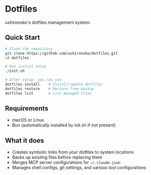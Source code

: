 # Dotfiles

ushironoko's dotfiles management system.

## Quick Start

```bash
# Clone the repository
git clone https://github.com/ushironoko/dotfiles.git
cd dotfiles

# Run initial setup
./init.sh

# After setup, you can use:
dotfiles install    # Install/update dotfiles
dotfiles restore    # Restore from backup
dotfiles list       # List managed files
```

## Requirements

- macOS or Linux
- Bun (automatically installed by init.sh if not present)

## What it does

- Creates symbolic links from your dotfiles to system locations
- Backs up existing files before replacing them
- Merges MCP server configurations for `~/.claude.json`
- Manages shell configs, git settings, and various tool configurations

